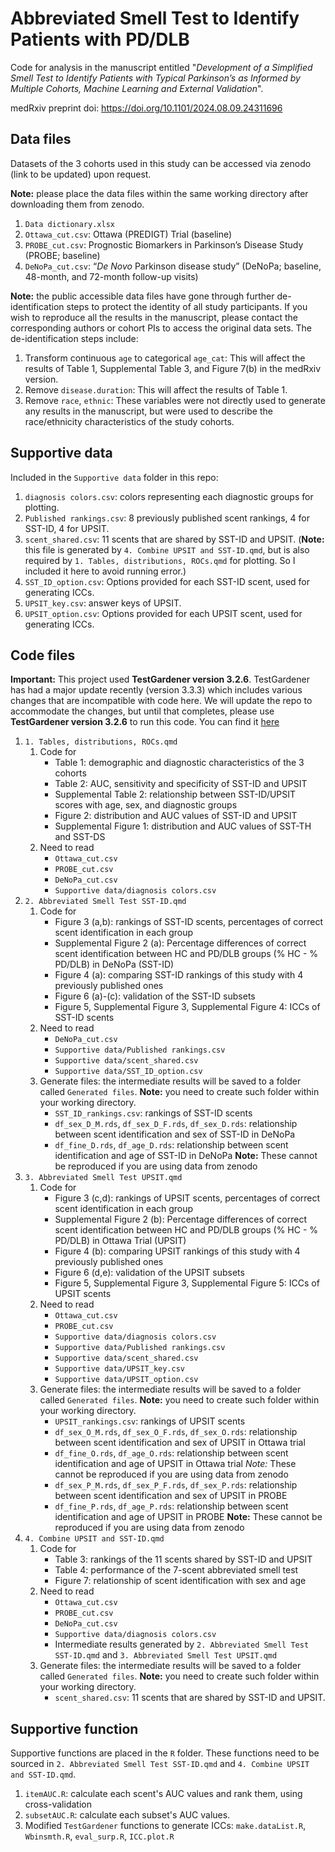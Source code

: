 # Abbreviated Smell Test to Identify Patients with PD/DLB

Code for analysis in the manuscript entitled "*Development of a Simplified Smell Test to Identify Patients with Typical Parkinson’s as Informed by Multiple Cohorts, Machine Learning and External Validation*".

medRxiv preprint doi: <https://doi.org/10.1101/2024.08.09.24311696>

## Data files

Datasets of the 3 cohorts used in this study can be accessed via zenodo (link to be updated) upon request.

**Note:** please place the data files within the same working directory after downloading them from zenodo.

1.  `Data dictionary.xlsx`
2.  `Ottawa_cut.csv`: Ottawa (PREDIGT) Trial (baseline)
3.  `PROBE_cut.csv`: Prognostic Biomarkers in Parkinson’s Disease Study (PROBE; baseline)
4.  `DeNoPa_cut.csv`: “*De Novo* Parkinson disease study” (DeNoPa; baseline, 48-month, and 72-month follow-up visits)

**Note:** the public accessible data files have gone through further de-identification steps to protect the identity of all study participants. If you wish to reproduce all the results in the manuscript, please contact the corresponding authors or cohort PIs to access the original data sets. The de-identification steps include:

1.  Transform continuous `age` to categorical `age_cat`: This will affect the results of Table 1, Supplemental Table 3, and Figure 7(b) in the medRxiv version.
2.  Remove `disease.duration`: This will affect the results of Table 1.
3.  Remove `race`, `ethnic`: These variables were not directly used to generate any results in the manuscript, but were used to describe the race/ethnicity characteristics of the study cohorts.

## Supportive data

Included in the `Supportive data` folder in this repo:

1.  `diagnosis colors.csv`: colors representing each diagnostic groups for plotting.
2.  `Published rankings.csv`: 8 previously published scent rankings, 4 for SST-ID, 4 for UPSIT.
3.  `scent_shared.csv`: 11 scents that are shared by SST-ID and UPSIT. (**Note:** this file is generated by `4. Combine UPSIT and SST-ID.qmd`, but is also required by `1. Tables, distributions, ROCs.qmd` for plotting. So I included it here to avoid running error.)
4.  `SST_ID_option.csv`: Options provided for each SST-ID scent, used for generating ICCs.
5.  `UPSIT_key.csv`: answer keys of UPSIT.
6.  `UPSIT_option.csv`: Options provided for each UPSIT scent, used for generating ICCs.

## Code files

**Important:** This project used **TestGardener version 3.2.6**. TestGardener has had a major update recently (version 3.3.3) which includes various changes that are incompatible with code here. We will update the repo to accommodate the changes, but until that completes, please use **TestGardener version 3.2.6** to run this code. You can find it [here](https://cran.r-project.org/src/contrib/Archive/TestGardener/)

1.  `1. Tables, distributions, ROCs.qmd`
    1.  Code for
        -   Table 1: demographic and diagnostic characteristics of the 3 cohorts
        -   Table 2: AUC, sensitivity and specificity of SST-ID and UPSIT
        -   Supplemental Table 2: relationship between SST-ID/UPSIT scores with age, sex, and diagnostic groups
        -   Figure 2: distribution and AUC values of SST-ID and UPSIT
        -   Supplemental Figure 1: distribution and AUC values of SST-TH and SST-DS
    2.  Need to read
        -   `Ottawa_cut.csv`
        -   `PROBE_cut.csv`
        -   `DeNoPa_cut.csv`
        -   `Supportive data/diagnosis colors.csv`
2.  `2. Abbreviated Smell Test SST-ID.qmd`
    1.  Code for
        -   Figure 3 (a,b): rankings of SST-ID scents, percentages of correct scent identification in each group
        -   Supplemental Figure 2 (a): Percentage differences of correct scent identification between HC and PD/DLB groups (% HC - % PD/DLB) in DeNoPa (SST-ID)
        -   Figure 4 (a): comparing SST-ID rankings of this study with 4 previously published ones
        -   Figure 6 (a)-(c): validation of the SST-ID subsets
        -   Figure 5, Supplemental Figure 3, Supplemental Figure 4: ICCs of SST-ID scents
    2.  Need to read
        -   `DeNoPa_cut.csv`
        -   `Supportive data/Published rankings.csv`
        -   `Supportive data/scent_shared.csv`
        -   `Supportive data/SST_ID_option.csv`
    3.  Generate files: the intermediate results will be saved to a folder called `Generated files`. **Note:** you need to create such folder within your working directory.
        -   `SST_ID_rankings.csv`: rankings of SST-ID scents
        -   `df_sex_D_M.rds`, `df_sex_D_F.rds`, `df_sex_D.rds`: relationship between scent identification and sex of SST-ID in DeNoPa
        -   `df_fine_D.rds`, `df_age_D.rds`: relationship between scent identification and age of SST-ID in DeNoPa **Note:** These cannot be reproduced if you are using data from zenodo
3.  `3. Abbreviated Smell Test UPSIT.qmd`
    1.  Code for
        -   Figure 3 (c,d): rankings of UPSIT scents, percentages of correct scent identification in each group
        -   Supplemental Figure 2 (b): Percentage differences of correct scent identification between HC and PD/DLB groups (% HC - % PD/DLB) in Ottawa Trial (UPSIT)
        -   Figure 4 (b): comparing UPSIT rankings of this study with 4 previously published ones
        -   Figure 6 (d,e): validation of the UPSIT subsets
        -   Figure 5, Supplemental Figure 3, Supplemental Figure 5: ICCs of UPSIT scents
    2.  Need to read
        -   `Ottawa_cut.csv`
        -   `PROBE_cut.csv`
        -   `Supportive data/diagnosis colors.csv`
        -   `Supportive data/Published rankings.csv`
        -   `Supportive data/scent_shared.csv`
        -   `Supportive data/UPSIT_key.csv`
        -   `Supportive data/UPSIT_option.csv`
    3.  Generate files: the intermediate results will be saved to a folder called `Generated files`. **Note:** you need to create such folder within your working directory.
        -   `UPSIT_rankings.csv`: rankings of UPSIT scents
        -   `df_sex_O_M.rds`, `df_sex_O_F.rds`, `df_sex_O.rds`: relationship between scent identification and sex of UPSIT in Ottawa trial
        -   `df_fine_O.rds`, `df_age_O.rds`: relationship between scent identification and age of UPSIT in Ottawa trial _Note:_ These cannot be reproduced if you are using data from zenodo
        -   `df_sex_P_M.rds`, `df_sex_P_F.rds`, `df_sex_P.rds`: relationship between scent identification and sex of UPSIT in PROBE
        -   `df_fine_P.rds`, `df_age_P.rds`: relationship between scent identification and age of UPSIT in PROBE **Note:** These cannot be reproduced if you are using data from zenodo
4.  `4. Combine UPSIT and SST-ID.qmd`
    1.  Code for
        -   Table 3: rankings of the 11 scents shared by SST-ID and UPSIT
        -   Table 4: performance of the 7-scent abbreviated smell test
        -   Figure 7: relationship of scent identification with sex and age
    2.  Need to read
        -   `Ottawa_cut.csv`
        -   `PROBE_cut.csv`
        -   `DeNoPa_cut.csv`
        -   `Supportive data/diagnosis colors.csv`
        -   Intermediate results generated by `2. Abbreviated Smell Test SST-ID.qmd` and `3. Abbreviated Smell Test UPSIT.qmd`
    3.  Generate files: the intermediate results will be saved to a folder called `Generated files`. **Note:** you need to create such folder within your working directory.
        -   `scent_shared.csv`: 11 scents that are shared by SST-ID and UPSIT.

## Supportive function

Supportive functions are placed in the `R` folder. These functions need to be sourced in `2. Abbreviated Smell Test SST-ID.qmd` and `4. Combine UPSIT and SST-ID.qmd`.

1.  `itemAUC.R`: calculate each scent's AUC values and rank them, using cross-validation
2.  `subsetAUC.R`: calculate each subset's AUC values.
3.  Modified `TestGardener` functions to generate ICCs: `make.dataList.R`, `Wbinsmth.R`, `eval_surp.R`, `ICC.plot.R`

